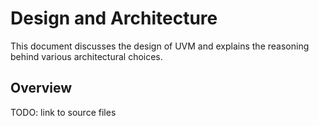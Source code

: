 # Design and Architecture

This document discusses the design of UVM and explains the reasoning
behind various architectural choices.

## Overview

TODO: link to source files
